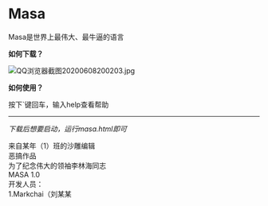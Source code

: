 # Masa

Masa是世界上最伟大、最牛逼的语言


**如何下载？**

![QQ浏览器截图20200608200203.jpg](https://i.loli.net/2020/06/08/V9MGHRPEZ4mojgY.jpg)

**如何使用？**

按下`键回车，输入help查看帮助


---


_下载后想要启动，运行masa.html即可_

来自某年（1）班的沙雕编辑  
恶搞作品  
为了纪念伟大的领袖李林海同志  
MASA 1.0  
开发人员：  
     1.Markchai（刘某某  


